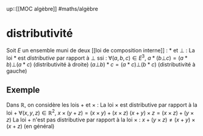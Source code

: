 up::[[MOC algèbre]]
#maths/algèbre 
# distributivité
Soit $E$ un ensemble muni de deux [[loi de composition interne]] : $*$ et $\bot$ :
La loi $*$ est _distributive_ par rapport à $\bot$ ssi : 
$\forall(a,b,c)\in E^3,$
$a*(b\bot c) = (a*b)\bot(a*c)$ (distributivité à droite)
$(a\bot b)*c = (a*c)\bot(b*c)$ (distributivité à gauche)


## Exemple
Dans $\mathbb R$, on considère les lois $+$ et $\times$ :
La loi $\times$ est distributive par rapport à la loi $+$
$\forall(x,y,z)\in\mathbb R^2,$
$x\times(y+z) = (x\times y)+(x\times z)$
$(x+y)\times z = (x\times z) + (y\times z)$
La loi $+$ n'est pas distributive par rapport à la loi $\times$ : $x+(y\times z)\neq(x+y)\times(x+z)$ (en général)


